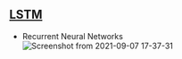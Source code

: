 
<!---
Started to write on Sep 7 2021
Zahra
-->

## [LSTM](https://colah.github.io/posts/2015-08-Understanding-LSTMs/)
- Recurrent Neural Networks  
  ![Screenshot from 2021-09-07 17-37-31](https://user-images.githubusercontent.com/46463022/132416232-76094bb0-4d42-4aa8-91c2-05518b84d5fd.png)



  
